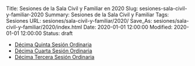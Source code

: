 Title: Sesiones de la Sala Civil y Familiar en 2020
Slug: sesiones-sala-civil-y-familiar-2020
Summary: Sesiones de la Sala Civil y Familiar
Tags: Sesiones
URL: sesiones/sala-civil-y-familiar/2020/
Save_As: sesiones/sala-civil-y-familiar/2020/index.html
Date: 2020-01-01 12:00:00
Modified: 2020-01-01 12:00:00
Status: draft

- [Décima Quinta Sesión Ordinaria](decima-quinta-sesion-ordinaria/)
- [Décima Cuarta Sesión Ordinaria](decima-cuarta-sesion-ordinaria/)
- [Décima Tercera Sesión Ordinaria](decimo-tercera-sesion-ordinaria/)


